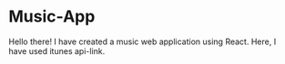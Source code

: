 # Music-App
Hello there!
I have created a music web application using React. Here, I have used itunes api-link.  
